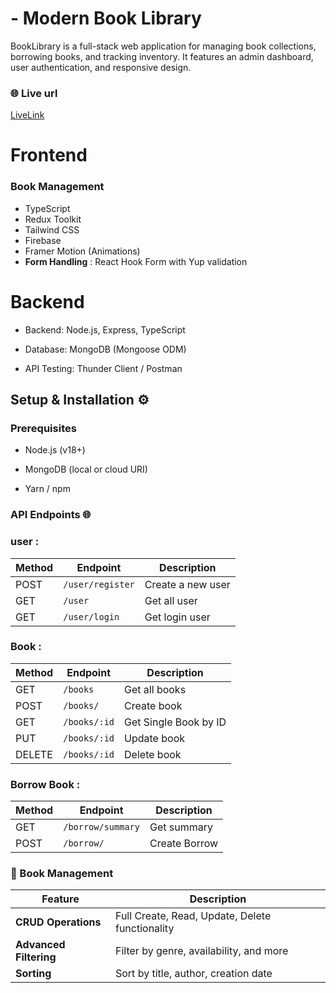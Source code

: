 # - Modern Book Library 
BookLibrary is a full-stack web application for managing book collections, borrowing books, and tracking inventory. It features an admin dashboard, user authentication, and responsive design.
### 🌐 Live url
[LiveLink](https://booklibrary-4bb29.web.app/)


# Frontend 
### Book Management


- TypeScript
- Redux Toolkit
- Tailwind CSS
- Firebase
- Framer Motion (Animations)
- **Form Handling** : React Hook Form with Yup validation

# Backend
- Backend: Node.js, Express, TypeScript

- Database: MongoDB (Mongoose ODM)

- API Testing: Thunder Client / Postman

## Setup & Installation ⚙️
### Prerequisites
- Node.js (v18+)

- MongoDB (local or cloud URI)

- Yarn / npm

### API Endpoints 🌐

### user  :
| Method | Endpoint           | Description                          |
|--------|--------------------|--------------------------------------|
| POST   | `/user/register`       | Create a new user                    |
| GET    | `/user`       | Get all user  |
| GET    | `/user/login`   | Get login user                    |
                     

### Book :

| Method | Endpoint           | Description                          |
|--------|--------------------|--------------------------------------|                      
| GET    | `/books`      | Get all books          |
| POST | `/books/`   | Create book                    |
| GET | `/books/:id`   | Get Single Book by ID                    |
| PUT | `/books/:id`   | Update  book                    |
| DELETE | `/books/:id`   | Delete  book                    |

### Borrow Book :

| Method | Endpoint           | Description                          |
|--------|--------------------|--------------------------------------|                      
| GET    | `/borrow/summary`      | Get summary           |
| POST | `/borrow/`   | Create Borrow                    |


### 📖 Book Management
| Feature | Description |
|---------|-------------|
| **CRUD Operations** | Full Create, Read, Update, Delete functionality |
| **Advanced Filtering** | Filter by genre, availability, and more |
| **Sorting** | Sort by title, author, creation date |
